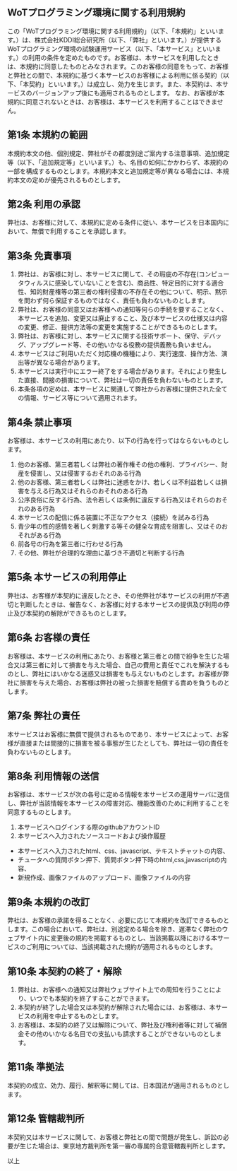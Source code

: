 ## WoTプログラミング環境に関する利用規約

この「WoTプログラミング環境に関する利用規約」（以下、「本規約」といいます。）は、株式会社KDDI総合研究所（以下、「弊社」といいます。）が提供するWoTプログラミング環境の試験運用サービス（以下、「本サービス」といいます。）の利用の条件を定めたものです。お客様は、本サービスを利用したときは、本規約に同意したものとみなされます。このお客様の同意をもって、お客様と弊社との間で、本規約に基づく本サービスのお客様による利用に係る契約（以下、「本契約」といいます。）は成立し、効力を生じます。また、本契約は、本サービスのバージョンアップ後にも適用されるものとします。
なお、お客様が本規約に同意されないときは、お客様は、本サービスを利用することはできません。


## 第1条	本規約の範囲

本規約本文の他、個別規定、弊社がその都度別途ご案内する注意事項、追加規定等（以下、「追加規定等」といいます。）も、名目の如何にかかわらず、本規約の一部を構成するものとします。本規約本文と追加規定等が異なる場合には、本規約本文の定めが優先されるものとします。


## 第2条	利用の承認

弊社は、お客様に対して、本規約に定める条件に従い、本サービスを日本国内において、無償で利用することを承認します。


## 第3条	免責事項

1. 弊社は、お客様に対し、本サービスに関して、その瑕疵の不存在(コンピュータウィルスに感染していないことを含む)、商品性、特定目的に対する適合性、知的財産権等の第三者の権利侵害の不存在その他について、明示、黙示を問わず何ら保証するものではなく、責任も負わないものとします。
2. 弊社は、お客様の同意又はお客様への通知等何らの手続を要することなく、本サービスを追加、変更又は廃止すること、及び本サービスの仕様又は内容の変更、修正、提供方法等の変更を実施することができるものとします。
3. 弊社は、お客様に対し、本サービスに関する技術サポート、保守、デバッグ、アップグレード等、その他いかなる役務の提供義務も負いません。
4. 本サービスはご利用いただく対応機の機種により、実行速度、操作方法、演出等が異なる場合があります。
5. 本サービスは実行中にエラー終了をする場合があります。それにより発生した直接、間接の損害について、弊社は一切の責任を負わないものとします。
6. 本条各項の定めは、本サービスに関連して弊社からお客様に提供された全ての情報、サービス等について適用されます。


## 第4条	禁止事項

お客様は、本サービスの利用にあたり、以下の行為を行ってはならないものとします。
1. 他のお客様、第三者若しくは弊社の著作権その他の権利、プライバシー、財産を侵害し、又は侵害するおそれのある行為
2. 他のお客様、第三者若しくは弊社に迷惑をかけ、若しくは不利益若しくは損害を与える行為又はそれらのおそれのある行為
3. 公序良俗に反する行為、法令若しくは条例に違反する行為又はそれらのおそれのある行為
4. 本サービスの配信に係る装置に不正なアクセス（接続）を試みる行為
5. 青少年の性的感情を著しく刺激する等その健全な育成を阻害し、又はそのおそれがある行為
6. 前各号の行為を第三者に行わせる行為
7. その他、弊社が合理的な理由に基づき不適切と判断する行為



## 第5条	本サービスの利用停止

弊社は、お客様が本契約に違反したとき、その他弊社が本サービスの利用が不適切と判断したときは、催告なく、お客様に対する本サービスの提供及び利用の停止及び本契約の解除ができるものとします。



## 第6条	お客様の責任

お客様は、本サービスの利用にあたり、お客様と第三者との間で紛争を生じた場合又は第三者に対して損害を与えた場合、自己の費用と責任でこれを解決するものとし、弊社にはいかなる迷惑又は損害をも与えないものとします。お客様が弊社に損害を与えた場合、お客様は弊社の被った損害を賠償する責めを負うものとします。



## 第7条	弊社の責任

本サービスはお客様に無償で提供されるものであり、本サービスによって、お客様が直接または間接的に損害を被る事態が生じたとしても、弊社は一切の責任を負わないものとします。



## 第8条	利用情報の送信

お客様は、本サービスが次の各号に定める情報を本サービスの運用サーバに送信し、弊社が当該情報を本サービスの障害対応、機能改善のために利用することを同意するものとします。
1. 本サービスへログインする際のgithubアカウントID
2. 本サービスへ入力されたソースコードおよび操作履歴
  * 本サービスへ入力されたhtml、css、javascript、テキストチャットの内容、
  * チュータへの質問ボタン押下、質問ボタン押下時のhtml,css,javascriptの内容、
  * 新規作成、画像ファイルのアップロード、画像ファイルの内容


## 第9条	本規約の改訂

弊社は、お客様の承諾を得ることなく、必要に応じて本規約を改訂できるものとします。この場合において、弊社は、別途定める場合を除き、遅滞なく弊社のウェブサイト内に変更後の規約を掲載するものとし、当該掲載以降における本サービスのご利用については、当該掲載された規約が適用されるものとします。



## 第10条	本契約の終了・解除

1. 弊社は、お客様への通知又は弊社ウェブサイト上での周知を行うことにより、いつでも本契約を終了することができます。
2. 本契約が終了した場合又は本契約が解除された場合には、お客様は、本サービスの利用を中止するものとします。
3. お客様は、本契約の終了又は解除について、弊社及び権利者等に対して補償金その他のいかなる名目での支払いも請求することができないものとします。



## 第11条	準拠法

本契約の成立、効力、履行、解釈等に関しては、日本国法が適用されるものとします。



## 第12条	管轄裁判所

本契約又は本サービスに関して、お客様と弊社との間で問題が発生し、訴訟の必要が生じた場合は、東京地方裁判所を第一審の専属的合意管轄裁判所とします。

以上
